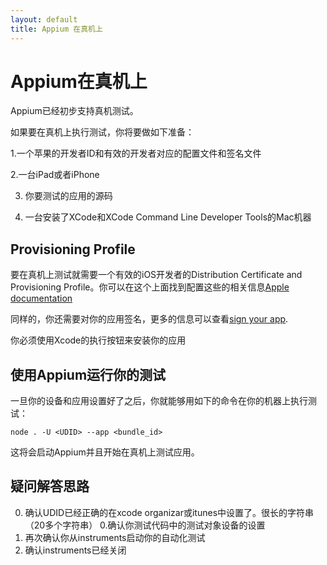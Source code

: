 ```yaml
---
layout: default
title: Appium 在真机上
---
```


Appium在真机上
======================
Appium已经初步支持真机测试。

如果要在真机上执行测试，你将要做如下准备：

1.一个苹果的开发者ID和有效的开发者对应的配置文件和签名文件

2.一台iPad或者iPhone

3. 你要测试的应用的源码

4. 一台安装了XCode和XCode Command Line Developer Tools的Mac机器 

Provisioning Profile
---
要在真机上测试就需要一个有效的iOS开发者的Distribution Certificate and Provisioning Profile。你可以在这个上面找到配置这些的相关信息[Apple documentation](http://developer.apple.com/library/ios/#documentation/ToolsLanguages/Conceptual/YourFirstAppStoreSubmission/TestYourApponManyDevicesandiOSVersions/TestYourApponManyDevicesandiOSVersions.html)

同样的，你还需要对你的应用签名，更多的信息可以查看[sign your app](http://developer.apple.com/library/ios/#documentation/ToolsLanguages/Conceptual/YourFirstAppStoreSubmission/ProvisionYourDevicesforDevelopment/ProvisionYourDevicesforDevelopment.html#//apple_ref/doc/uid/TP40011375-CH4-SW1).

你必须使用Xcode的执行按钮来安装你的应用

使用Appium运行你的测试
---

一旦你的设备和应用设置好了之后，你就能够用如下的命令在你的机器上执行测试：

```
node . -U <UDID> --app <bundle_id>
```

这将会启动Appium并且开始在真机上测试应用。

疑问解答思路
---
0. 确认UDID已经正确的在xcode organizar或itunes中设置了。很长的字符串（20多个字符串）
0.确认你测试代码中的测试对象设备的设置
0. 再次确认你从instruments启动你的自动化测试
0. 确认instruments已经关闭
